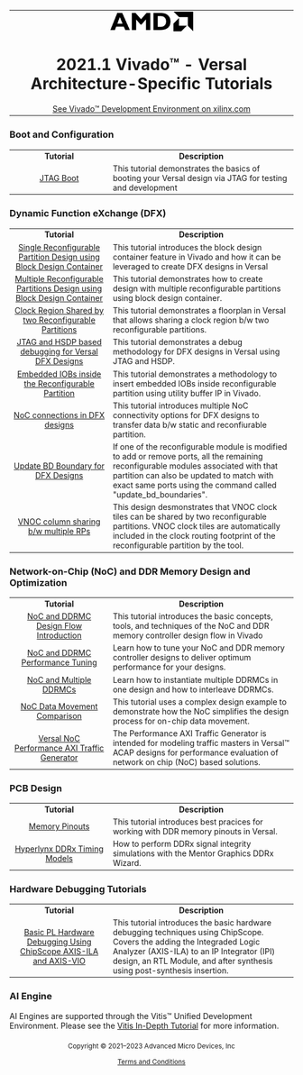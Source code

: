 <table width="100%">
 <tr width="100%">
    <td align="center"><img src="https://github.com/Xilinx/Image-Collateral/blob/main/xilinx-logo.png?raw=true" width="30%"/><h1>2021.1 Vivado™ - Versal Architecture-Specific Tutorials</h1>
    <a href="https://www.xilinx.com/products/design-tools/vivado.html">See Vivado™ Development Environment on xilinx.com</a>
    </td>
 </tr>
</table>

### Boot and Configuration

 <table style="width:100%">
 <tr>
 <td width="35%" align="center"><b>Tutorial</b>
 <td width="65%" align="center"><b>Description</b>
 </tr>
 <tr>
 <td align="center"><a href="./Boot_and_Config/JTAG_Boot/">JTAG Boot</a></td>
 <td>This tutorial demonstrates the basics of booting your Versal design via JTAG for testing and development</td>
 </tr>
 </table>


### Dynamic Function eXchange (DFX)

 <table style="width:100%">
 <tr>
 <td width="35%" align="center"><b>Tutorial</b>
 <td width="65%" align="center"><b>Description</b>
 </tr>
 <tr>
 <td align="center"><a href="./DFX/1RP_AXI_GPIO_in_RP_Interface_INI/"> Single Reconfigurable Partition Design using Block Design Container </a></td>
 <td>This tutorial introduces the block design container feature in Vivado and how it can be leveraged to create DFX designs in Versal</td>
 </tr>
  <tr>
 <td align="center"><a href="./DFX/2RP_GPIO_BRAM_in_RP_Interface_INI/">Multiple Reconfigurable Partitions Design using Block Design Container</a></td>
 <td>This tutorial demonstrates how to create design with multiple reconfigurable partitions using block design container.</td>
 </tr>
 <tr>
 <td align="center"><a href="./DFX/2RPs_Sharing_ClockRegion/"> Clock Region Shared by two Reconfigurable Partitions</a></td>
 <td>This tutorial demonstrates a floorplan in Versal that allows sharing a clock region b/w two reconfigurable partitions.</td>
 </tr>
  <tr>
 <td align="center"><a href="./DFX/Debug_JTAG_HSDP/"> JTAG and HSDP based debugging for Versal DFX Designs</a></td>
 <td>This tutorial demonstrates a debug methodology for DFX designs in Versal using JTAG and HSDP.</td>
 </tr>
 <tr>
 <td align="center"><a href="./DFX/Embedded_IOB_inside_RM/"> Embedded IOBs inside the Reconfigurable Partition</a></td>
 <td>This tutorial demonstrates a methodology to insert embedded IOBs inside reconfigurable partition using utility buffer IP in Vivado.</td>
 </tr>
 <tr>
 <td align="center"><a href="./DFX/NoC_INI_Static_RM_Interface/"> NoC connections in DFX designs</a></td>
 <td>This tutorial introduces multiple NoC connectivity options for DFX designs to transfer data b/w static and reconfiurable partition.</td>
 </tr>
  <tr>
 <td align="center"><a href="./DFX/Update_BD_Boundary/"> Update BD Boundary for DFX Designs</a></td>
 <td>If one of the reconfigurable module is modified to add or remove ports, all the remaining reconfigurable modules associated with that partition can also be updated to match with exact same ports using the command called "update_bd_boundaries".</td>
 </tr>
   <tr>
 <td align="center"><a href="./DFX/VNOC_Sharing/"> VNOC column sharing b/w multiple RPs</a></td>
 <td>This design desmonstrates that VNOC clock tiles can be shared by two reconfigurable partitions. VNOC clock tiles are automatically included in the clock routing footprint of the reconfigurable partition by the tool.</td>
</tr>
</table>

### Network-on-Chip (NoC) and DDR Memory Design and Optimization

<table style="width:100%">
 <tr>
 <td width="35%" align="center"><b>Tutorial</b>
 <td width="65%" align="center"><b>Description</b>
 </tr>
 <tr>
 <td align="center"><a href="./NoC_DDRMC/Intro_Design_Flow/">NoC and DDRMC Design Flow Introduction</a></td>
 <td>This tutorial introduces the basic concepts, tools, and techniques of the NoC and DDR memory controller design flow in Vivado</td>
 </tr>
  <tr>
 <td align="center"><a href="./NoC_DDRMC/Performance_Tuning/">NoC and DDRMC Performance Tuning</a></td>
 <td>Learn how to tune your NoC and DDR memory controller designs to deliver optimum performance for your designs.</td>
 </tr>
 <tr>
 <td align="center"><a href="./NoC_DDRMC/03-Multiple_DDRMC/">NoC and Multiple DDRMCs</a></td>
 <td>Learn how to instantiate multiple DDRMCs in one design and how to interleave DDRMCs.</td>
 </tr>
 <tr>
 <td align="center"><a href="./NoC_DDRMC/04-NoC_Data_Movement_Comparison/">NoC Data Movement Comparison</a></td>
 <td>This tutorial uses a complex design example to demonstrate how the NoC simplifies the design process for on-chip data movement.
</td>
 </tr>
 <tr>
 <td align="center"><a href="./NoC_DDRMC/Versal_Performance_AXI_Traffic_Generator/">Versal NoC Performance AXI Traffic Generator</a></td>
 <td>The Performance AXI Traffic Generator is intended for modeling traffic masters in Versal™ ACAP designs for performance evaluation of network on chip (NoC) based solutions.
</td>
</tr>
</table>

### PCB Design

<table style="width:100%">
<tr>
<td width="35%" align="center"><b>Tutorial</b>
<td width="65%" align="center"><b>Description</b>
</tr>
<tr>
<td align="center"><a href="./PCB_Design/Memory_Pinouts/">Memory Pinouts</a></td>
<td>This tutorial introduces best pracices for working with DDR memory pinouts in Versal.</td>
</tr>
<tr>
<td align="center"><a href="./PCB_Design/Hyperlynx_DDRx_Timing_Models/">Hyperlynx DDRx Timing Models</a></td>
<td>How to perform DDRx signal integrity simulations with the Mentor Graphics DDRx Wizard.</td>
</tr>
</table>





### Hardware Debugging Tutorials

<table style="width:100%">
<tr>
<td width="35%" align="center"><b>Tutorial</b>
<td width="65%" align="center"><b>Description</b>
</tr>
<tr>
<td align="center"><a href="./Basic_HW_Debug/">Basic PL Hardware Debugging Using ChipScope AXIS-ILA and AXIS-VIO</a></td>
<td>This tutorial introduces the basic hardware debugging techniques using ChipScope.  Covers the adding the Integraded Logic Analyzer (AXIS-ILA) to an IP Integrator (IPI) design, an RTL Module, and after synthesis using post-synthesis insertion.</td>
</tr>
</table>



### AI Engine

 AI Engines are supported through the Vitis&trade; Unified Development Environment. Please see the
 [Vitis In-Depth Tutorial](http://github.com/Xilinx/Vitis-In-Depth-Tutorial) for more information.




<p class="sphinxhide" align="center"><sub>Copyright © 2021–2023 Advanced Micro Devices, Inc</sub></p>

<p class="sphinxhide" align="center"><sup><a href="https://www.amd.com/en/corporate/copyright">Terms and Conditions</a></sup></p>
